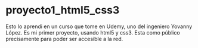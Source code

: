# proyecto1_html5_css3
Esto lo aprendi en un curso que tome en Udemy, uno del ingeniero Yovanny López.
Es mi primer proyecto, usando html5 y css3.
Esta como público precisamente para poder ser accesible a la red.
